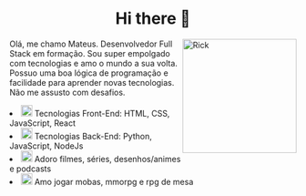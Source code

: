 <h1 align="center">Hi there 👋</h1>
<div>
    <img src="https://media.giphy.com/media/SvGFA2WF9IP0WjmzvE/giphy.gif" alt="Rick" align="right" height="200">
    <p>
        Olá, me chamo Mateus. Desenvolvedor Full Stack em formação. Sou super empolgado com tecnologias e amo o mundo a sua volta. Possuo uma boa lógica de programação e facilidade para aprender novas tecnologias. Não me assusto com desafios.
    </p>
    <p>
        <li>
            <img src="https://rockdata.pro/img/icons/frontend.svg" alt="Front-End" height="20" width="20"> Tecnologias Front-End: HTML, CSS, JavaScript, React
        </li>
        <li>
            <img src="https://icon-library.com/images/frontend-icon/frontend-icon-24.jpg" alt="Back-End" height="20" width="20"> Tecnologias Back-End: Python, JavaScript, NodeJs
        </li>
        <li>
            <img src="https://image.flaticon.com/icons/png/512/280/280831.png" alt="Geek Icon" height="20" width="20"> Adoro filmes, séries, desenhos/animes e podcasts
        </li>
        <li>
            <img src="https://cdn2.iconfinder.com/data/icons/round-set-vol-2/120/gamepad-512.png" alt="Games" height="20px" width="20px"> Amo jogar mobas, mmorpg e rpg de mesa
        </li>
    </p>
</div>






<!--
**MateusCampoSantos/MateusCampoSantos** is a ✨ _special_ ✨ repository because its `README.md` (this file) appears on your GitHub profile.

Here are some ideas to get you started:

- 🔭 I’m currently working on ...
- 🌱 I’m currently learning ...
- 👯 I’m looking to collaborate on ...
- 🤔 I’m looking for help with ...
- 💬 Ask me about ...
- 📫 How to reach me: ...
- 😄 Pronouns: ...
- ⚡ Fun fact: ...
-->
